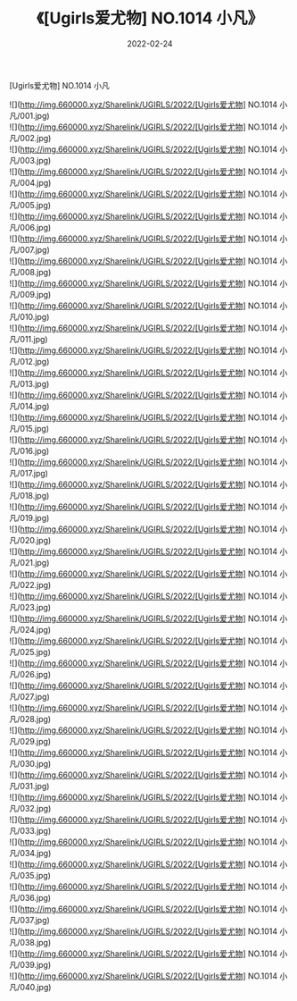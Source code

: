 ﻿---
layout: post
title:  《[Ugirls爱尤物] NO.1014 小凡》
date:   2022-02-24
img: http://img.660000.xyz/Sharelink/UGIRLS/2022/[Ugirls爱尤物] NO.1014 小凡/000.jpg
categories: [美女, 清纯, 唯美]
---

[Ugirls爱尤物] NO.1014 小凡

 ![](http://img.660000.xyz/Sharelink/UGIRLS/2022/[Ugirls爱尤物] NO.1014 小凡/001.jpg) <br>![](http://img.660000.xyz/Sharelink/UGIRLS/2022/[Ugirls爱尤物] NO.1014 小凡/002.jpg) <br>![](http://img.660000.xyz/Sharelink/UGIRLS/2022/[Ugirls爱尤物] NO.1014 小凡/003.jpg) <br>![](http://img.660000.xyz/Sharelink/UGIRLS/2022/[Ugirls爱尤物] NO.1014 小凡/004.jpg) <br>![](http://img.660000.xyz/Sharelink/UGIRLS/2022/[Ugirls爱尤物] NO.1014 小凡/005.jpg) <br>![](http://img.660000.xyz/Sharelink/UGIRLS/2022/[Ugirls爱尤物] NO.1014 小凡/006.jpg) <br>![](http://img.660000.xyz/Sharelink/UGIRLS/2022/[Ugirls爱尤物] NO.1014 小凡/007.jpg) <br>![](http://img.660000.xyz/Sharelink/UGIRLS/2022/[Ugirls爱尤物] NO.1014 小凡/008.jpg) <br>![](http://img.660000.xyz/Sharelink/UGIRLS/2022/[Ugirls爱尤物] NO.1014 小凡/009.jpg) <br>![](http://img.660000.xyz/Sharelink/UGIRLS/2022/[Ugirls爱尤物] NO.1014 小凡/010.jpg) <br>![](http://img.660000.xyz/Sharelink/UGIRLS/2022/[Ugirls爱尤物] NO.1014 小凡/011.jpg) <br>![](http://img.660000.xyz/Sharelink/UGIRLS/2022/[Ugirls爱尤物] NO.1014 小凡/012.jpg) <br>![](http://img.660000.xyz/Sharelink/UGIRLS/2022/[Ugirls爱尤物] NO.1014 小凡/013.jpg) <br>![](http://img.660000.xyz/Sharelink/UGIRLS/2022/[Ugirls爱尤物] NO.1014 小凡/014.jpg) <br>![](http://img.660000.xyz/Sharelink/UGIRLS/2022/[Ugirls爱尤物] NO.1014 小凡/015.jpg) <br>![](http://img.660000.xyz/Sharelink/UGIRLS/2022/[Ugirls爱尤物] NO.1014 小凡/016.jpg) <br>![](http://img.660000.xyz/Sharelink/UGIRLS/2022/[Ugirls爱尤物] NO.1014 小凡/017.jpg) <br>![](http://img.660000.xyz/Sharelink/UGIRLS/2022/[Ugirls爱尤物] NO.1014 小凡/018.jpg) <br>![](http://img.660000.xyz/Sharelink/UGIRLS/2022/[Ugirls爱尤物] NO.1014 小凡/019.jpg) <br>![](http://img.660000.xyz/Sharelink/UGIRLS/2022/[Ugirls爱尤物] NO.1014 小凡/020.jpg) <br>![](http://img.660000.xyz/Sharelink/UGIRLS/2022/[Ugirls爱尤物] NO.1014 小凡/021.jpg) <br>![](http://img.660000.xyz/Sharelink/UGIRLS/2022/[Ugirls爱尤物] NO.1014 小凡/022.jpg) <br>![](http://img.660000.xyz/Sharelink/UGIRLS/2022/[Ugirls爱尤物] NO.1014 小凡/023.jpg) <br>![](http://img.660000.xyz/Sharelink/UGIRLS/2022/[Ugirls爱尤物] NO.1014 小凡/024.jpg) <br>![](http://img.660000.xyz/Sharelink/UGIRLS/2022/[Ugirls爱尤物] NO.1014 小凡/025.jpg) <br>![](http://img.660000.xyz/Sharelink/UGIRLS/2022/[Ugirls爱尤物] NO.1014 小凡/026.jpg) <br>![](http://img.660000.xyz/Sharelink/UGIRLS/2022/[Ugirls爱尤物] NO.1014 小凡/027.jpg) <br>![](http://img.660000.xyz/Sharelink/UGIRLS/2022/[Ugirls爱尤物] NO.1014 小凡/028.jpg) <br>![](http://img.660000.xyz/Sharelink/UGIRLS/2022/[Ugirls爱尤物] NO.1014 小凡/029.jpg) <br>![](http://img.660000.xyz/Sharelink/UGIRLS/2022/[Ugirls爱尤物] NO.1014 小凡/030.jpg) <br>![](http://img.660000.xyz/Sharelink/UGIRLS/2022/[Ugirls爱尤物] NO.1014 小凡/031.jpg) <br>![](http://img.660000.xyz/Sharelink/UGIRLS/2022/[Ugirls爱尤物] NO.1014 小凡/032.jpg) <br>![](http://img.660000.xyz/Sharelink/UGIRLS/2022/[Ugirls爱尤物] NO.1014 小凡/033.jpg) <br>![](http://img.660000.xyz/Sharelink/UGIRLS/2022/[Ugirls爱尤物] NO.1014 小凡/034.jpg) <br>![](http://img.660000.xyz/Sharelink/UGIRLS/2022/[Ugirls爱尤物] NO.1014 小凡/035.jpg) <br>![](http://img.660000.xyz/Sharelink/UGIRLS/2022/[Ugirls爱尤物] NO.1014 小凡/036.jpg) <br>![](http://img.660000.xyz/Sharelink/UGIRLS/2022/[Ugirls爱尤物] NO.1014 小凡/037.jpg) <br>![](http://img.660000.xyz/Sharelink/UGIRLS/2022/[Ugirls爱尤物] NO.1014 小凡/038.jpg) <br>![](http://img.660000.xyz/Sharelink/UGIRLS/2022/[Ugirls爱尤物] NO.1014 小凡/039.jpg) <br>![](http://img.660000.xyz/Sharelink/UGIRLS/2022/[Ugirls爱尤物] NO.1014 小凡/040.jpg) <br>